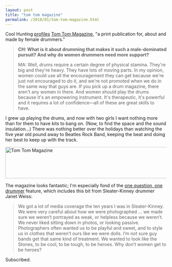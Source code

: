 ```yaml
---
layout: post
title: "tom tom magazine"
permalink: /2010/01/tom-tom-magazine.html
---
```


<p>Cool Hunting <a href="http://www.coolhunting.com/archives/2010/01/interview_with_12.php">profiles</a> <a href="http://tomtommag.com/index.php">Tom Tom Magazine</a>, "a print publication for, about and made by female drummers." </p>

<blockquote>
  <p><strong>CH: What is it about drumming that makes it such a male-dominated pursuit? And why do women drummers need more support?</strong></p>

  <p>MA: Well, drums require a certain degree of physical stamina. They're big and they're heavy. They have lots of moving parts. In my opinion, women could use all the encouragement they can get because we're just not encouraged to do it, and we're not promoted when we do in the same way that guys are. If you pick up a drum magazine, there aren't any women in there. And women should play the drums because it's an empowering instrument. It's therapeutic, it's powerful and it requires a lot of confidence—all of these are great skills to have.</p>
</blockquote>

<p>I grew up playing the drums, and now with two girls I want nothing more than for them to have kits to bang on. (Now, to find the space and the sound insulation...) There was nothing better over the holidays than watching the five year old pound away to Beatles Rock Band, keeping the beat and doing her best to keep up with the track. </p>

<p><a href="http://tomtommag.com/"><img src="https://stuff.sippey.com/snaps/2009/01/Tom_Tom_Magazine_-_A_Magazine_About_Female_Drummers-20100120-140304.jpg" width="560" height="98" alt="Tom Tom Magazine" /></a></p>

<p>The magazine looks fantastic; I'm especially fond of the <a href="http://tomtommag.com/blog/?cat=286">one question, one drummer</a> feature, which includes this bit from Sleater-Kinney drummer Janet Weiss:</p>

<blockquote>
  <p>We got a lot of media coverage the ten years I was in Sleater-Kinney. We were very careful about how we were photographed … we made sure we weren’t portrayed as weak, or helpless because we weren’t. We never liked sitting down in photos, or looking passive. Photographers often wanted us to be playful and sweet, and to style us in clothes that weren’t ours like we were dolls. I’m not sure guy bands get that same kind of treatment. We wanted to look like the Stones, to be cool, to be tough, to be heroes. Why don’t women get to be heroes?</p>
</blockquote>

<p>Subscribed.</p>



